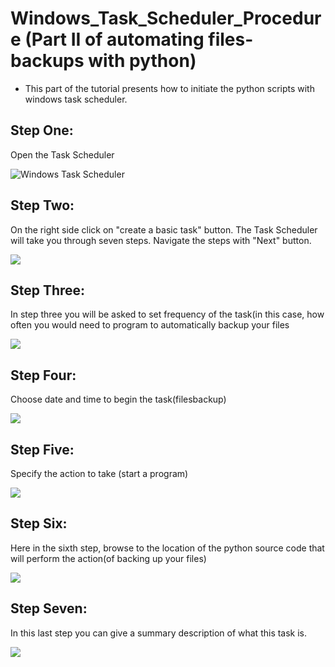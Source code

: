 # Windows_Task_Scheduler_Procedure (Part II of automating files-backups with python)
- This part of the tutorial presents how to initiate the python scripts with windows task scheduler.
<p align="center">
<h2>Step One:</h2>
<p>Open the Task Scheduler</p>
<img src="https://i.imgur.com/RCzzsvu.png" alt="Windows Task Scheduler"/>
</p>
<h2>Step Two:</h2>
<P>On the right side click on "create a basic task" button. The Task Scheduler will take you through seven steps. Navigate the steps with "Next" button.</p>
<img src="https://i.imgur.com/4v6gKhr.png"/>
<h2>Step Three:</h2>
<p>In step three you will be asked to set frequency of the task(in this case, how often you would need to program to automatically backup your files</p>
<img src="https://i.imgur.com/rusMaaB.png"/>
<h2>Step Four:</h2>
<p>Choose date and time to begin the task(filesbackup)</p>
<img src="https://i.imgur.com/ZSasVBP.png"/>
<h2>Step Five:</h2>
<p>Specify the action to take (start a program)</p>
<img src="https://i.imgur.com/hUkeocF.png"/>
<h2>Step Six:</h2>
<p>Here in the sixth step, browse to the location of the python source code that will perform the action(of backing up your files)</p>
<img src="https://i.imgur.com/wlD92jk.png"/>
<h2>Step Seven:</h2>
<p>In this last step you can give a summary description of what this task is.</p>
<img src="https://i.imgur.com/iKy8tnX.png"/>
